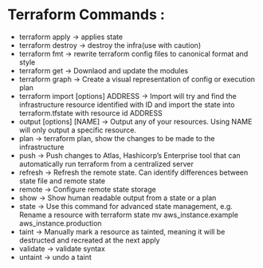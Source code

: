 # Terraform Commands :

- terraform apply   -> applies state
- terraform destroy   -> destroy the infra(use with caution)
- terraform fmt   -> rewrite terraform config files to canonical format and style
- terraform get    -> Downlaod and update the modules
- terraform graph -> Create a visual representation of config or execution plan
- terraform import [options] ADDRESS   -> Import will try and find the infrastructure resource identified with ID and import the state into 
                                            terraform.tfstate with resource id ADDRESS
- output [options] [NAME]     -> Output any of your resources. Using NAME will only output a specific resource.
- plan   -> terraform plan, show the changes to be made to the infrastructure
- push   -> Push changes to Atlas, Hashicorp’s Enterprise tool that can automatically run terraform from a centralized server
- refresh  -> Refresh the remote state. Can identify differences between state file and remote state
- remote  -> Configure remote state storage
- show -> Show human readable output from a state or a plan
- state -> Use this command for advanced state management, e.g. Rename a resource with terraform state mv aws_instance.example aws_instance.production
- taint  -> Manually mark a resource as tainted, meaning it will be destructed and recreated at the next apply
- validate  -> validate syntax
- untaint  -> undo a taint
